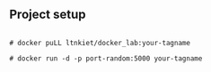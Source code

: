 ## Project setup

```

# docker puLL ltnkiet/docker_lab:your-tagname

# docker run -d -p port-random:5000 your-tagname

```
